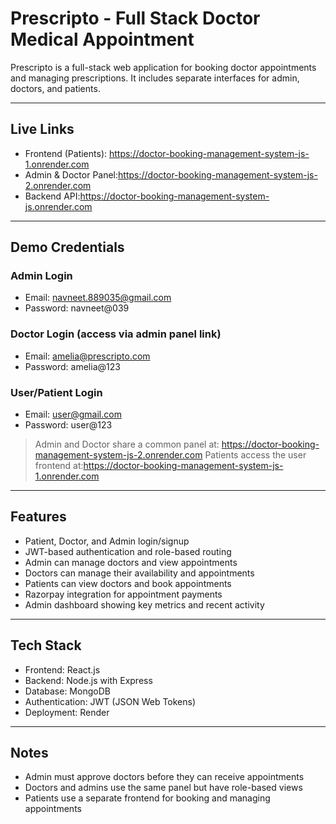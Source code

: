 # Prescripto - Full Stack Doctor Medical Appointment 

Prescripto is a full-stack web application for booking doctor appointments and managing prescriptions. It includes separate interfaces for admin, doctors, and patients.

---

## Live Links

- Frontend (Patients): https://doctor-booking-management-system-js-1.onrender.com
- Admin & Doctor Panel:https://doctor-booking-management-system-js-2.onrender.com
- Backend API:https://doctor-booking-management-system-js.onrender.com

---

## Demo Credentials

### Admin Login
- Email: navneet.889035@gmail.com  
- Password: navneet@039

### Doctor Login (access via admin panel link)
- Email: amelia@prescripto.com
- Password: amelia@123

### User/Patient Login
- Email: user@gmail.com  
- Password: user@123

> Admin and Doctor share a common panel at: https://doctor-booking-management-system-js-2.onrender.com
> Patients access the user frontend at:https://doctor-booking-management-system-js-1.onrender.com

---

## Features

- Patient, Doctor, and Admin login/signup
- JWT-based authentication and role-based routing
- Admin can manage doctors and view appointments
- Doctors can manage their availability and appointments
- Patients can view doctors and book appointments
- Razorpay integration for appointment payments
- Admin dashboard showing key metrics and recent activity

---

## Tech Stack

- Frontend: React.js
- Backend: Node.js with Express
- Database: MongoDB
- Authentication: JWT (JSON Web Tokens)
- Deployment: Render

---

## Notes

- Admin must approve doctors before they can receive appointments
- Doctors and admins use the same panel but have role-based views
- Patients use a separate frontend for booking and managing appointments

